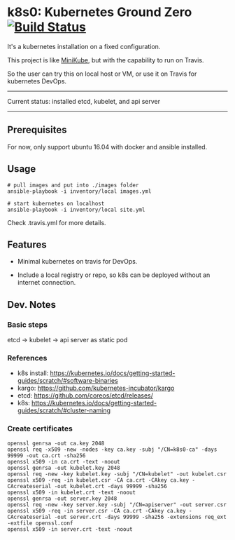 # k8s0: Kubernetes Ground Zero [![Build Status](https://travis-ci.org/reachlin/k8s0.svg)][travis]

It's a kubernetes installation on a fixed configuration.

This project is like [MiniKube](https://kubernetes.io/docs/getting-started-guides/minikube/), but with the capability to run on Travis.

So the user can try this on local host or VM, or use it on Travis for kubernetes DevOps.

**********************

Current status: installed etcd, kubelet, and api server

**********************

## Prerequisites

For now, only support ubuntu 16.04 with docker and ansible installed.

## Usage

```
# pull images and put into ./images folder
ansible-playbook -i inventory/local images.yml

# start kubernetes on localhost
ansible-playbook -i inventory/local site.yml
```

Check .travis.yml for more details.

## Features

* Minimal kubernetes on travis for DevOps.

* Include a local registry or repo, so k8s can be deployed without an internet connection.

## Dev. Notes

### Basic steps

etcd -> kubelet -> api server as static pod

### References

* k8s install: https://kubernetes.io/docs/getting-started-guides/scratch/#software-binaries
* kargo: https://github.com/kubernetes-incubator/kargo
* etcd: https://github.com/coreos/etcd/releases/
* k8s: https://kubernetes.io/docs/getting-started-guides/scratch/#cluster-naming

### Create certificates

```
openssl genrsa -out ca.key 2048
openssl req -x509 -new -nodes -key ca.key -subj "/CN=k8s0-ca" -days 99999 -out ca.crt -sha256
openssl x509 -in ca.crt -text -noout
openssl genrsa -out kubelet.key 2048
openssl req -new -key kubelet.key -subj "/CN=kubelet" -out kubelet.csr
openssl x509 -req -in kubelet.csr -CA ca.crt -CAkey ca.key -CAcreateserial -out kubelet.crt -days 99999 -sha256
openssl x509 -in kubelet.crt -text -noout
openssl genrsa -out server.key 2048
openssl req -new -key server.key -subj "/CN=apiserver" -out server.csr
openssl x509 -req -in server.csr -CA ca.crt -CAkey ca.key -CAcreateserial -out server.crt -days 99999 -sha256 -extensions req_ext -extfile openssl.conf
openssl x509 -in server.crt -text -noout
```

[travis]: https://travis-ci.org/reachlin/k8s0
